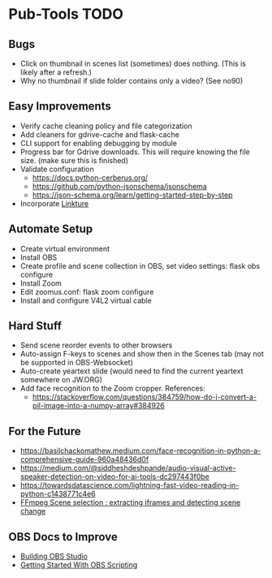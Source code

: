 # Pub-Tools TODO

## Bugs

* Click on thumbnail in scenes list (sometimes) does nothing. (This is likely after a refresh.)
* Why no thumbnail if slide folder contains only a video? (See no90)

## Easy Improvements

* Verify cache cleaning policy and file categorization
* Add cleaners for gdrive-cache and flask-cache
* CLI support for enabling debugging by module
* Progress bar for Gdrive downloads. This will require knowing the file size. (make sure this is finished)
* Validate configuration
    * https://docs.python-cerberus.org/
    * https://github.com/python-jsonschema/jsonschema
    * https://json-schema.org/learn/getting-started-step-by-step
* Incorporate [Linkture](https://github.com/erykjj/linkture)

## Automate Setup

* Create virtual environment
* Install OBS
* Create profile and scene collection in OBS, set video settings: flask obs configure
* Install Zoom
* Edit zoomus.conf: flask zoom configure
* Install and configure V4L2 virtual cable

## Hard Stuff

* Send scene reorder events to other browsers
* Auto-assign F-keys to scenes and show then in the Scenes tab (may not be supported in OBS-Websocket)
* Auto-create yeartext slide (would need to find the current yeartext somewhere on JW.ORG)
* Add face recognition to the Zoom cropper. References:
    * https://stackoverflow.com/questions/384759/how-do-i-convert-a-pil-image-into-a-numpy-array#384926

## For the Future

* https://basilchackomathew.medium.com/face-recognition-in-python-a-comprehensive-guide-960a48436d0f
* https://medium.com/@siddheshdeshpande/audio-visual-active-speaker-detection-on-video-for-ai-tools-dc297443f0be
* https://towardsdatascience.com/lightning-fast-video-reading-in-python-c1438771c4e6
* [FFmpeg Scene selection : extracting iframes and detecting scene change](https://www.bogotobogo.com/FFMpeg/ffmpeg_thumbnails_select_scene_iframe.php)

## OBS Docs to Improve

* [Building OBS Studio](https://github.com/obsproject/obs-studio/wiki/Building-OBS-Studio)
* [Getting Started With OBS Scripting](https://github.com/obsproject/obs-studio/wiki/Getting-Started-With-OBS-Scripting)

